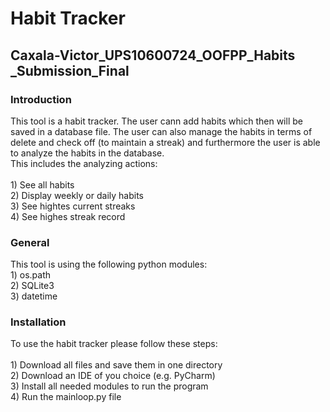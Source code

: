 # Habit Tracker
## Caxala-Victor_UPS10600724_OOFPP_Habits _Submission_Final
### Introduction
This tool is a habit tracker. The user cann add habits which then will be saved in a database file. The user can also manage the habits in terms of delete and check off (to maintain a streak) and furthermore the user is able to analyze the habits in the database. <br> This includes the analyzing actions: <br> <br> 1) See all habits <br> 2) Display weekly or daily habits <br> 3) See hightes current streaks <br> 4) See highes streak record
### General
This tool is using the following python modules: <br> 1) os.path <br> 2) SQLite3 <br> 3) datetime
### Installation
To use the habit tracker please follow these steps:<br>
<br> 1) Download all files and save them in one directory
<br> 2) Download an IDE of you choice (e.g. PyCharm)
<br> 3) Install all needed modules to run the program
<br> 4) Run the mainloop.py file
